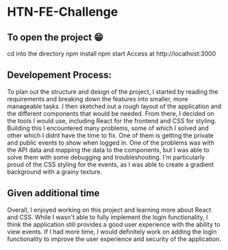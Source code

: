 # HTN-FE-Challenge

## To open the project 😁
cd into the directory
npm install
npm start
Access at http://localhost:3000


## Developement Process:

To plan out the structure and design of the project, I started by reading the requirements and breaking down the features into smaller, more manageable tasks. I then sketched out a rough layout of the application and the different components that would be needed. From there, I decided on the tools I would use, including React for the frontend and CSS for styling. Building this I encountered many problems, some of which I solved and other which I didnt have the time to fix. One of them is getting the private and public events to show when logged in. One of the problems was with the API data and mapping the data to the components, but I was able to solve them with some debugging and troubleshooting. I'm particularly proud of the CSS styling for the events, as I was able to create a gradient background with a grainy texture.



## Given additional time

Overall, I enjoyed working on this project and learning more about React and CSS. While I wasn't able to fully implement the login functionality, I think the application still provides a good user experience with the ability to view events. If I had more time, I would definitely work on adding the login functionality to improve the user experience and security of the application.




